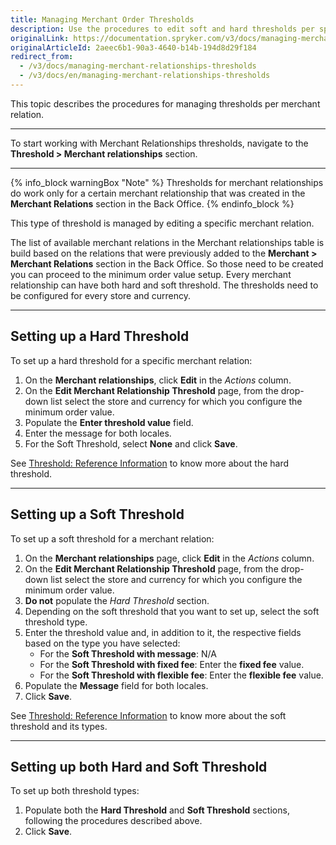 ```yaml
---
title: Managing Merchant Order Thresholds
description: Use the procedures to edit soft and hard thresholds per specific merchant relationship in the Back Office.
originalLink: https://documentation.spryker.com/v3/docs/managing-merchant-relationships-thresholds
originalArticleId: 2aeec6b1-90a3-4640-b14b-194d8d29f184
redirect_from:
  - /v3/docs/managing-merchant-relationships-thresholds
  - /v3/docs/en/managing-merchant-relationships-thresholds
---
```


This topic describes the procedures for managing thresholds per merchant relation.
***
To start working with Merchant Relationships thresholds, navigate to the **Threshold > Merchant relationships** section.
***
{% info_block warningBox "Note" %}
Thresholds for merchant relationships do work only for a certain merchant relationship that was created in the **Merchant Relations** section in the Back Office.
{% endinfo_block %}

This type of threshold is managed by editing a specific merchant relation.

The list of available merchant relations in the Merchant relationships table is build based on the relations that were previously added to the **Merchant > Merchant Relations** section in the Back Office. So those need to be created you can proceed to the minimum order value setup.
Every merchant relationship can have both hard and soft threshold. The thresholds need to be configured for every store and currency.
***
## Setting up a Hard Threshold

To set up a hard threshold for a specific merchant relation:
1. On the **Merchant relationships**,  click **Edit** in the _Actions_ column.
2. On the **Edit Merchant Relationship Threshold** page, from the drop-down list select the store and currency for which you configure the minimum order value.
3. Populate the **Enter threshold value** field.
4. Enter the message for both locales.
5. For the Soft Threshold, select **None** and click **Save**.

See [Threshold: Reference Information](/docs/scos/user/user-guides/{{page.version}}/back-office-user-guide/administration/thresholds/references/threshold-reference-information.html) to know more about the hard threshold.
***
## Setting up a Soft Threshold

To set up a soft threshold for a merchant relation:
1. On the **Merchant relationships** page, click **Edit** in the _Actions_ column.
2. On the **Edit Merchant Relationship Threshold** page, from the drop-down list select the store and currency for which you configure the minimum order value.
3. **Do not** populate the *Hard Threshold* section.
4. Depending on the soft threshold that you want to set up, select the soft threshold type.
5. Enter the threshold value and, in addition to it, the respective fields based on the type you have selected:
    * For the **Soft Threshold with message**:
       N/A
   *  For the **Soft Threshold with fixed fee**:
        Enter the **fixed fee** value.
    * For the **Soft Threshold with flexible fee**:
        Enter the **flexible fee** value.
6. Populate the **Message** field for both locales.
7. Click **Save**.

See [Threshold: Reference Information](/docs/scos/user/user-guides/{{page.version}}/back-office-user-guide/administration/thresholds/references/threshold-reference-information.html) to know more about the soft threshold and its types.
***
## Setting up both Hard and Soft Threshold

To set up both threshold types:

1. Populate both the **Hard Threshold** and **Soft Threshold** sections, following the procedures described above.
2. Click **Save**.
